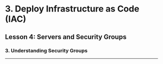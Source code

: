 # 3. Deploy Infrastructure as Code (IAC)

## Lesson 4: Servers and Security Groups


### 3. Understanding Security Groups 

___

